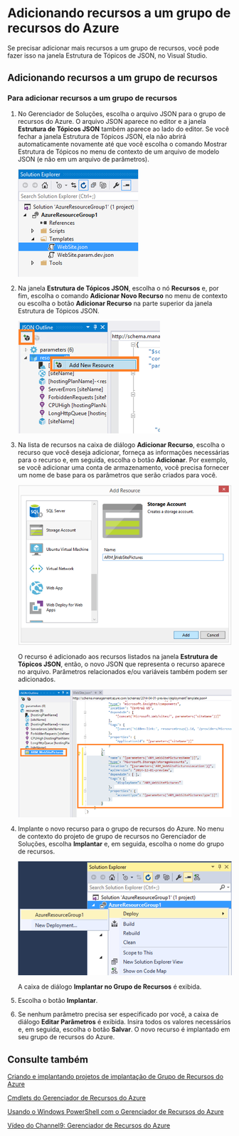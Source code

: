<properties 
   pageTitle="Adicionando recursos a um grupo de recursos do Azure"
   description="Saiba como adicionar recursos a um grupo de recursos do Azure usando o Visual Studio."
   services="visual-studio-online"
   documentationCenter="na"
   authors="kempb"
   manager="douge"
   editor="tglee" />
<tags 
   ms.service="multiple"
   ms.devlang="dotnet"
   ms.topic="article"
   ms.tgt_pltfrm="na"
   ms.workload="multiple"
   ms.date="08/13/2015"
   ms.author="kempb" />

# Adicionando recursos a um grupo de recursos do Azure

Se precisar adicionar mais recursos a um grupo de recursos, você pode fazer isso na janela Estrutura de Tópicos de JSON, no Visual Studio.

## Adicionando recursos a um grupo de recursos

### Para adicionar recursos a um grupo de recursos

1. No Gerenciador de Soluções, escolha o arquivo JSON para o grupo de recursos do Azure. O arquivo JSON aparece no editor e a janela **Estrutura de Tópicos JSON** também aparece ao lado do editor. Se você fechar a janela Estrutura de Tópicos JSON, ela não abrirá automaticamente novamente até que você escolha o comando Mostrar Estrutura de Tópicos no menu de contexto de um arquivo de modelo JSON (e não em um arquivo de parâmetros).

    ![Arquivo JSON para grupo de recursos do Azure](./media/vs-azure-tools-resource-group-adding-resources/arm-json-file.png)

1. Na janela **Estrutura de Tópicos JSON**, escolha o nó **Recursos** e, por fim, escolha o comando **Adicionar Novo Recurso** no menu de contexto ou escolha o botão **Adicionar Recurso** na parte superior da janela Estrutura de Tópicos JSON.

    ![Adicionar um novo recurso a um grupo de recursos](./media/vs-azure-tools-resource-group-adding-resources/arm-add-resource.png)

1. Na lista de recursos na caixa de diálogo **Adicionar Recurso**, escolha o recurso que você deseja adicionar, forneça as informações necessárias para o recurso e, em seguida, escolha o botão **Adicionar**. Por exemplo, se você adicionar uma conta de armazenamento, você precisa fornecer um nome de base para os parâmetros que serão criados para você.
 
    ![Caixa de diálogo Adicionar Recursos](./media/vs-azure-tools-resource-group-adding-resources/arm-add-resource-dialog.png)

    O recurso é adicionado aos recursos listados na janela **Estrutura de Tópicos JSON**, então, o novo JSON que representa o recurso aparece no arquivo. Parâmetros relacionados e/ou variáveis também podem ser adicionados.


    ![Recurso adicionado ao arquivo JSON](./media/vs-azure-tools-resource-group-adding-resources/arm-add-resource-json.png)

1. Implante o novo recurso para o grupo de recursos do Azure. No menu de contexto do projeto de grupo de recursos no Gerenciador de Soluções, escolha **Implantar** e, em seguida, escolha o nome do grupo de recursos.

    ![Grupo de recursos do Azure implantado](./media/vs-azure-tools-resource-group-adding-resources/deploy-arm-resource-group.png)

    A caixa de diálogo **Implantar no Grupo de Recursos** é exibida.


1. Escolha o botão **Implantar**.

1. Se nenhum parâmetro precisa ser especificado por você, a caixa de diálogo **Editar Parâmetros** é exibida. Insira todos os valores necessários e, em seguida, escolha o botão **Salvar**. O novo recurso é implantado em seu grupo de recursos do Azure.

## Consulte também

[Criando e implantando projetos de implantação de Grupo de Recursos do Azure](http://go.microsoft.com/fwlink/p/?LinkID=623073)

[Cmdlets do Gerenciador de Recursos do Azure](https://msdn.microsoft.com/library/dn654592.aspx)

[Usando o Windows PowerShell com o Gerenciador de Recursos do Azure](../powershell-azure-resource-manager/)

[Vídeo do Channel9: Gerenciador de Recursos do Azure](http://channel9.msdn.com/Events/TechEd/NorthAmerica/2014/DEV-B224#fbid=)

<!---HONumber=Oct15_HO3-->